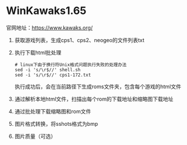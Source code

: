 # WinKawaks1.65

官网地址：https://www.kawaks.org/

1. 获取游戏列表，生成cps1、cps2、neogeo的文件列表txt
	
2. 执行下载html批处理

   ```
   # linux下由于换行符Unix格式问题执行失败的处理办法
   sed -i 's/\r$//' shell.sh
   sed -i 's/\r$//' cps1-172.txt
   ```

   执行成功后，会在当前路径下生成roms文件夹，包含每个游戏的html文件

3. 通过解析本地html文件，扫描出每个rom的下载地址和缩略图下载地址

4. 通过批处理下载缩略图和rom文件

5. 图片格式转换，将sshots格式为bmp

6. 图片质量（可选）

